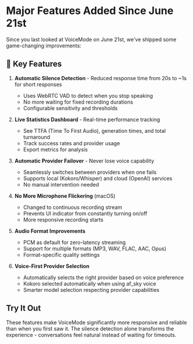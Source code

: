 # Major Features Added Since June 21st

Since you last looked at VoiceMode on June 21st, we've shipped some game-changing improvements:

## 🚀 Key Features

1. **Automatic Silence Detection** - Reduced response time from 20s to ~1s for short responses
   - Uses WebRTC VAD to detect when you stop speaking
   - No more waiting for fixed recording durations
   - Configurable sensitivity and thresholds

2. **Live Statistics Dashboard** - Real-time performance tracking
   - See TTFA (Time To First Audio), generation times, and total turnaround
   - Track success rates and provider usage
   - Export metrics for analysis

3. **Automatic Provider Failover** - Never lose voice capability
   - Seamlessly switches between providers when one fails
   - Supports local (Kokoro/Whisper) and cloud (OpenAI) services
   - No manual intervention needed

4. **No More Microphone Flickering** (macOS)
   - Changed to continuous recording stream
   - Prevents UI indicator from constantly turning on/off
   - More responsive recording starts

5. **Audio Format Improvements**
   - PCM as default for zero-latency streaming
   - Support for multiple formats (MP3, WAV, FLAC, AAC, Opus)
   - Format-specific quality settings

6. **Voice-First Provider Selection**
   - Automatically selects the right provider based on voice preference
   - Kokoro selected automatically when using af_sky voice
   - Smarter model selection respecting provider capabilities

## Try It Out

These features make VoiceMode significantly more responsive and reliable than when you first saw it. The silence detection alone transforms the experience - conversations feel natural instead of waiting for timeouts.